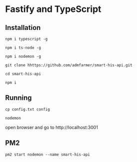 # Fastify and TypeScript

## Installation

```
npm i typescript -g

npm i ts-node -g

npm i nodemon -g

```

```
git clone hhttps://github.com/admfarmer/smart-his-api.git

cd smart-his-api

npm i

```

## Running

```
cp config.txt config

nodemon

```

open browser and go to http://localhost:3001

## PM2

```
pm2 start nodemon --name smart-his-api 
```
